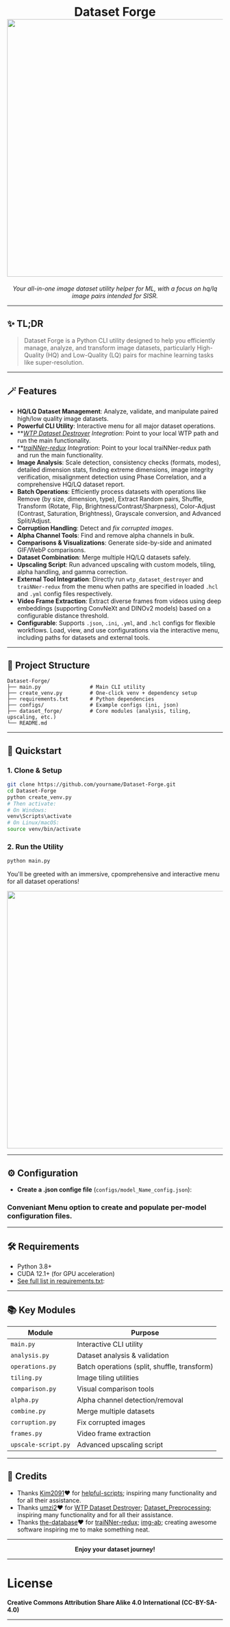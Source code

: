 <!-- <p align="center">
  <img src="https://pomf2.lain.la/f/k7pch.png" width="600" alt="Catppuccin Mocha Banner"/>
</p> -->

<h1 align="center">
  Dataset Forge
  </br>
  <img src="https://pomf2.lain.la/f/oyxcxpr.png" width="600"/>  
</h1>
<p align="center"><i>Your all-in-one image dataset utility helper for ML, with a focus on hq/lq image pairs intended for SISR.</i></p>

---

## ✨ TL;DR

> Dataset Forge is a Python CLI utility designed to help you efficiently manage, analyze, and transform image datasets, particularly High-Quality (HQ) and Low-Quality (LQ) pairs for machine learning tasks like super-resolution.

---

## 🪄 Features

- **HQ/LQ Dataset Management**: Analyze, validate, and manipulate paired high/low quality image datasets.
- **Powerful CLI Utility**: Interactive menu for all major dataset operations.
- ***[WTP Dataset Destroyer](https://github.com/umzi2/wtp_dataset_destroyer) Integration*: Point to your local WTP path and run the main functionality.
- ***[traiNNer-redux](https://github.com/the-database/traiNNer-redux) Integration*: Point to your local traiNNer-redux path and run the main functionality.
- **Image Analysis**: Scale detection, consistency checks (formats, modes), detailed dimension stats, finding extreme dimensions, image integrity verification, misalignment detection using Phase Correlation, and a comprehensive HQ/LQ dataset report.
- **Batch Operations**: Efficiently process datasets with operations like Remove (by size, dimension, type), Extract Random pairs, Shuffle, Transform (Rotate, Flip, Brightness/Contrast/Sharpness), Color-Adjust (Contrast, Saturation, Brightness), Grayscale conversion, and Advanced Split/Adjust.
- **Corruption Handling**: Detect and *fix corrupted images*.
- **Alpha Channel Tools**: Find and remove alpha channels in bulk.
- **Comparisons & Visualizations**: Generate side-by-side and animated GIF/WebP comparisons.
- **Dataset Combination**: Merge multiple HQ/LQ datasets safely.
- **Upscaling Script**: Run advanced upscaling with custom models, tiling, alpha handling, and gamma correction.
- **External Tool Integration**: Directly run `wtp_dataset_destroyer` and `traiNNer-redux` from the menu when paths are specified in loaded `.hcl` and `.yml` config files respectively.
- **Video Frame Extraction**: Extract diverse frames from videos using deep embeddings (supporting ConvNeXt and DINOv2 models) based on a configurable distance threshold.
- **Configurable**: Supports `.json`, `.ini`, `.yml`, and `.hcl` configs for flexible workflows. Load, view, and use configurations via the interactive menu, including paths for datasets and external tools.

---

## 🧩 Project Structure

```text
Dataset-Forge/
├── main.py                # Main CLI utility
├── create_venv.py         # One-click venv + dependency setup
├── requirements.txt       # Python dependencies
├── configs/               # Example configs (ini, json)
├── dataset_forge/         # Core modules (analysis, tiling, upscaling, etc.)
└── README.md
```

---

## 🚀 Quickstart

### 1. Clone & Setup

```sh
git clone https://github.com/yourname/Dataset-Forge.git
cd Dataset-Forge
python create_venv.py
# Then activate:
# On Windows:
venv\Scripts\activate
# On Linux/macOS:
source venv/bin/activate
```

### 2. Run the Utility

```sh
python main.py
```

You'll be greeted with an immersive, cpomprehensive and interactive menu for all dataset operations!

  <img src="https://pomf2.lain.la/f/sjazby9a.png" width="600"/>  

---

## ⚙️ Configuration

- **Create a .json confige file** (`configs/model_Name_config.json`):

### Conveniant Menu option to create and populate per-model configuration files.

---

## 🛠️ Requirements

- Python 3.8+
- CUDA 12.1+ (for GPU acceleration)
- [See full list in requirements.txt](./requirements.txt):

---

## 📚 Key Modules

| Module              | Purpose                                      |
| ------------------- | -------------------------------------------- |
| `main.py`           | Interactive CLI utility                      |
| `analysis.py`       | Dataset analysis & validation                |
| `operations.py`     | Batch operations (split, shuffle, transform) |
| `tiling.py`         | Image tiling utilities                       |
| `comparison.py`     | Visual comparison tools                      |
| `alpha.py`          | Alpha channel detection/removal              |
| `combine.py`        | Merge multiple datasets                      |
| `corruption.py`     | Fix corrupted images                         |
| `frames.py`         | Video frame extraction                       |
| `upscale-script.py` | Advanced upscaling script                    |

---

## 💜 Credits

- Thanks [Kim2091](https://github.com/Kim2091)❤️ for [helpful-scripts](https://github.com/Kim2091/helpful-scripts); inspiring many functionality and for all their assistance.
- Thanks [umzi2](https://github.com/umzi2)❤️ for [WTP Dataset Destroyer](https://github.com/umzi2/wtp_dataset_destroyer); [Dataset_Preprocessing](https://github.com/umzi2/Dataset_Preprocessing); inspiring many functionality and for all their assistance.
- Thanks [the-database](https://github.com/the-database)❤️ for [traiNNer-redux](https://github.com/the-database/traiNNer-redux); [img-ab](https://github.com/the-database/img-ab); creating awesome software inspiring me to make something neat.

---

<p align="center">
  <b>Enjoy your dataset journey!</b>
</p>

---

# License

**Creative Commons Attribution Share Alike 4.0 International (CC-BY-SA-4.0)**

---
